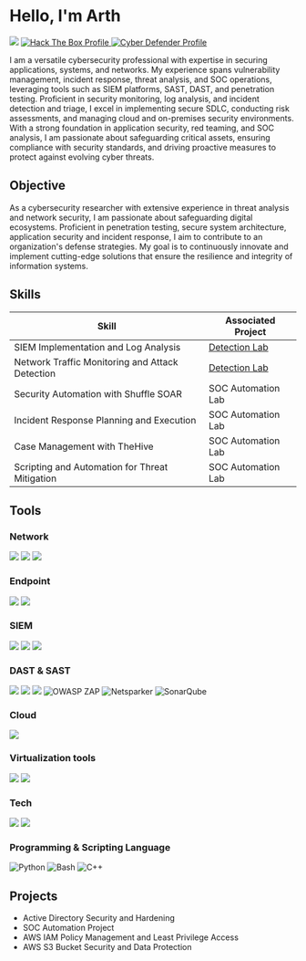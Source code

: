 # Hello, I'm Arth 
<a href="https://linkedin.com/in/arthdoshi"><img src="https://img.shields.io/badge/-LinkedIn-0072b1?&style=for-the-badge&logo=linkedin&logoColor=white" /></a>
<a href="https://app.hackthebox.com/profile/1499413" target="_blank">
    <img src="https://img.shields.io/badge/-Hack%20The%20Box-9FEF00?&style=for-the-badge&logo=Hack%20The%20Box&logoColor=black" alt="Hack The Box Profile" />
</a>
<a href="https://cyberdefenders.org/p/arthdoshi05" target="_blank">
  <img src="https://img.shields.io/badge/-CyberDefender-0000FF?&style=for-the-badge&logo=CyberDefender&logoColor=black" alt="Cyber Defender Profile" />
 
</a>



I am a versatile cybersecurity professional with expertise in securing applications, systems, and networks. My experience spans vulnerability management, incident response, threat analysis, and SOC operations, leveraging tools such as SIEM platforms, SAST, DAST, and penetration testing. Proficient in security monitoring, log analysis, and incident detection and triage, I excel in implementing secure SDLC, conducting risk assessments, and managing cloud and on-premises security environments. With a strong foundation in application security, red teaming, and SOC analysis, I am passionate about safeguarding critical assets, ensuring compliance with security standards, and driving proactive measures to protect against evolving cyber threats.


## Objective
As a cybersecurity researcher with extensive experience in threat analysis and network security, I am passionate about safeguarding digital ecosystems. Proficient in penetration testing, secure system architecture, application security and incident response, I aim to contribute to an organization's defense strategies. My goal is to continuously innovate and implement cutting-edge solutions that ensure the resilience and integrity of information systems.

## Skills


| Skill                                         | Associated Project         |
|-----------------------------------------------|----------------------------|
| SIEM Implementation and Log Analysis          | <a href="https://google.com">Detection Lab</a>|
| Network Traffic Monitoring and Attack Detection | <a href="https://google.com">Detection Lab</a>|
| Security Automation with Shuffle SOAR         | SOC Automation Lab|
| Incident Response Planning and Execution      | SOC Automation Lab|
| Case Management with TheHive                  | SOC Automation Lab|
| Scripting and Automation for Threat Mitigation | SOC Automation Lab|

## Tools

### Network
<div>
    <img src="https://img.shields.io/badge/-Wireshark-1679A7?&style=for-the-badge&logo=Wireshark&logoColor=white" />
    <img src="https://img.shields.io/badge/-Suricata-EF3B2D?&style=for-the-badge&logo=Suricata&logoColor=white" />
    <img src="https://img.shields.io/badge/-Zeek-777BB4?&style=for-the-badge&logo=Zeek&logoColor=white" />
</div>

### Endpoint
<div>
    <img src="https://img.shields.io/badge/-Microsoft_Defender_for_Endpoint-00A4EF?&style=for-the-badge&logo=Microsoft&logoColor=white" />
    <img src="https://img.shields.io/badge/-Velociraptor-4B275F?&style=for-the-badge&logo=Velociraptor&logoColor=white" />
</div>

### SIEM
<div>
    <img src="https://img.shields.io/badge/-Qualys-0078D4?&style=for-the-badge&logo=Microsoft&logoColor=white" />
    <img src="https://img.shields.io/badge/-Splunk-000000?&style=for-the-badge&logo=Splunk&logoColor=white" />
    <img src="https://img.shields.io/badge/-Elastic-005571?&style=for-the-badge&logo=Elastic&logoColor=white" />
</div>

### DAST & SAST
<div>
    <img src="https://img.shields.io/badge/-Burp%20Suite-FE7A16?&style=for-the-badge&logo=Burp%20Suite&logoColor=white" />
    <img src="https://img.shields.io/badge/-Nessus-00A1E0?&style=for-the-badge&logo=Tenable&logoColor=white" />
    <img src="https://img.shields.io/badge/-Nuclei-2D68C4?&style=for-the-badge&logo=SimpleIcons&logoColor=white" />
    <img src="https://img.shields.io/badge/-OWASP%20ZAP-007396?&style=for-the-badge&logo=OWASP&logoColor=white" alt="OWASP ZAP" />
    <img src="https://img.shields.io/badge/-Netsparker-005571?&style=for-the-badge&logo=Netsparker&logoColor=white" alt="Netsparker" />
    <img src="https://img.shields.io/badge/-SonarQube-4E9BCD?&style=for-the-badge&logo=SonarQube&logoColor=white" alt="SonarQube" />

</div>

### Cloud
<div>
    <img src="https://img.shields.io/badge/-AWS-FF9900?&style=for-the-badge&logo=Amazon%20AWS&logoColor=white" />
<!--     <img src="https://img.shields.io/badge/-AWS%20IAM-232F3E?&style=for-the-badge&logo=Amazon%20AWS&logoColor=white" />
    <img src="https://img.shields.io/badge/-AWS%20KMS-FF9900?&style=for-the-badge&logo=Amazon%20AWS&logoColor=white" />
    <img src="https://img.shields.io/badge/-AWS%20VPC-232F3E?&style=for-the-badge&logo=Amazon%20AWS&logoColor=white" />
    <img src="https://img.shields.io/badge/-AWS%20S3-569A31?&style=for-the-badge&logo=Amazon%20AWS&logoColor=white" /> -->

</div>

### Virtualization tools
<div>
    <img src="https://img.shields.io/badge/-VMware-607078?&style=for-the-badge&logo=VMware&logoColor=white" />
    <img src="https://img.shields.io/badge/-VirtualBox-183A61?&style=for-the-badge&logo=VirtualBox&logoColor=white" />

</div>

### Tech
<div>
    <img src="https://img.shields.io/badge/-Active%20Directory-0078D4?&style=for-the-badge&logo=Microsoft&logoColor=white" />
    <img src="https://img.shields.io/badge/-LDAP-0052CC?&style=for-the-badge&logo=LDAP&logoColor=white" />
</div>

### Programming & Scripting Language
<div>
    <img src="https://img.shields.io/badge/-Python-3776AB?&style=for-the-badge&logo=Python&logoColor=white" alt="Python" />
    <img src="https://img.shields.io/badge/-Bash-4EAA25?&style=for-the-badge&logo=GNU%20Bash&logoColor=white" alt="Bash" />
    <img src="https://img.shields.io/badge/-C++-00599C?&style=for-the-badge&logo=C%2B%2B&logoColor=white" alt="C++" />


</div>

## Projects
- Active Directory Security and Hardening
- SOC Automation Project
- AWS IAM Policy Management and Least Privilege Access
- AWS S3 Bucket Security and Data Protection
